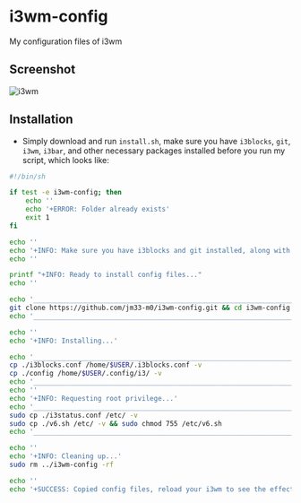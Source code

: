 # i3wm-config
My configuration files of i3wm

## Screenshot

![i3wm](https://jm33.me/img/i3.png)

## Installation

- Simply download and run `install.sh`, make sure you have `i3blocks`, `git`, `i3wm`, `i3bar`, and other necessary packages installed before you run my script, which looks like:

```bash
#!/bin/sh

if test -e i3wm-config; then
    echo ''
    echo '+ERROR: Folder already exists'
    exit 1
fi

echo ''
echo '+INFO: Make sure you have i3blocks and git installed, along with other necessary packages'
echo ''

printf "+INFO: Ready to install config files..."
echo ''

echo '____________________________________________________________________________'
git clone https://github.com/jm33-m0/i3wm-config.git && cd i3wm-config
echo '____________________________________________________________________________'

echo ''
echo '+INFO: Installing...'

echo '____________________________________________________________________________'
cp ./i3blocks.conf /home/$USER/.i3blocks.conf -v
cp ./config /home/$USER/.config/i3/ -v
echo '____________________________________________________________________________'
echo ''
echo '+INFO: Requesting root privilege...'
echo '____________________________________________________________________________'
sudo cp ./i3status.conf /etc/ -v
sudo cp ./v6.sh /etc/ -v && sudo chmod 755 /etc/v6.sh
echo '____________________________________________________________________________'

echo ''
echo '+INFO: Cleaning up...'
sudo rm ../i3wm-config -rf

echo ''
echo '+SUCCESS: Copied config files, reload your i3wm to see the effect'
```
